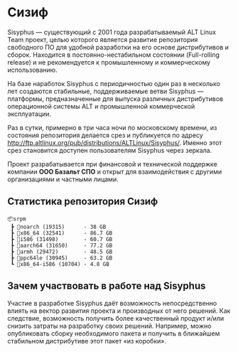 # Сизиф

Sisyphus — существующий с 2001 года разрабатываемый ALT Linux Team проект, целью которого является развитие репозитория свободного ПО для удобной разработки на его основе дистрибутивов и сборок. Находится в постоянно-нестабильном состоянии (Full-rolling release) и не рекомендуется к промышленному и коммерческому использованию.

На базе наработок Sisyphus с периодичностью один раз в несколько лет создаются стабильные, поддерживаемые ветви Sisyphus — платформы, предназначенные для выпуска различных дистрибутивов операционной системы ALT и промышленной коммерческой эксплуатации.

Раз в сутки, примерно в три часа ночи по московскому времени, из состояния репозитория делается срез и публикуется по адресу http://ftp.altlinux.org/pub/distributions/ALTLinux/Sisyphus/. Именно этот срез становится доступен пользователям Sisyphus через зеркала.

Проект разрабатывается при финансовой и технической поддержке компании **ООО Базальт СПО** и открыт для взаимодействия с другими организациями и частными лицами.

## Статистика репозитория Сизиф

```
📦srpm
 ┣ 📂noarch (19315)      - 38 GB
 ┣ 📂x86_64 (32541)      - 86.7 GB
 ┣ 📂i586 (31498)        - 60.7 GB
 ┣ 📂aarch64 (31650)     - 77.2 GB
 ┣ 📂armh (29472)        - 48.5 GB
 ┣ 📂ppc64le (30945)     - 63.2 GB
 ┗ 📂x86_64-i586 (10704) - 4.8 GB
```

## Зачем участвовать в работе над Sisyphus

Участие в разработке Sisyphus даёт возможность непосредственно влиять на вектор развития проекта и производных от него решений. Как следствие, возможность получить более качественный продукт и/или снизить затраты на разработку своих решений. Например, можно опубликовать сборку необходимого пакета и получить в ближайшем стабильном дистрибутиве этот пакет «из коробки».
